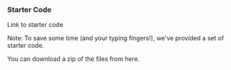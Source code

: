 ### Starter Code

Link to starter code

Note:
To save some time (and your typing fingers!), we've provided a set of starter code.

You can download a zip of the files from here.